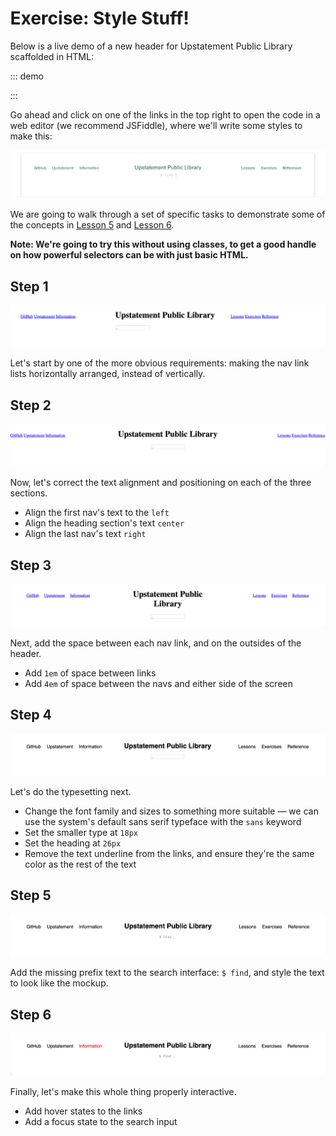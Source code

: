 # Exercise: Style Stuff!

Below is a live demo of a new header for Upstatement Public Library scaffolded in HTML:

::: demo

<template>

  <main class="exercise-3">
    <header>
      <nav>
        <ul>
          <li><a href="https://github.com/Upstatement/ups-public-library">GitHub</a></li>
          <li><a href="https://upstatement.com">Upstatement</a></li>
          <li><a href="/information">Information</a></li>
        </ul>
      </nav>
      <div>
        <h1>Upstatement Public Library</h1>
        <input type="text" placeholder="_">
      </div>
      <nav>
        <ul>
          <li><a href="/exercises">Lessons</a></li>
          <li><a href="/lessons">Exercises</a></li>
          <li><a href="/reference">Reference</a></li>
        </ul>
      </nav>
    </header>
  </main>

</template>

<style>
/* Starting Styles */

body {
  margin: 0;
}

.exercise-3 header {
  display: flex;
  align-items: baseline;
}

.exercise-3 nav,
.exercise-3 div {
  flex: 1;
}
</style>

:::

Go ahead and click on one of the links in the top right to open the code in a web editor (we recommend JSFiddle), where we'll write some styles to make this:

![UPL Header](./img/header.png 'New UPL Header')

We are going to walk through a set of specific tasks to demonstrate some of the concepts in [Lesson 5](/learn/lessons/lesson-5) and [Lesson 6](/learn/lessons/lesson-6).

**Note: We're going to try this without using classes, to get a good handle on how powerful selectors can be with just basic HTML.**

## Step 1

![Exercise 3 Step 1](./img/exercise-3-steps/step-1.png 'Exercise 3 Step 1')

Let's start by one of the more obvious requirements: making the nav link lists horizontally arranged, instead of vertically.

## Step 2

![Exercise 3 Step 2](./img/exercise-3-steps/step-2.png 'Exercise 3 Step 2')

Now, let's correct the text alignment and positioning on each of the three sections.

- Align the first nav's text to the `left`
- Align the heading section's text `center`
- Align the last nav's text `right`

## Step 3

![Exercise 3 Step 3](./img/exercise-3-steps/step-3.png 'Exercise 3 Step 3')

Next, add the space between each nav link, and on the outsides of the header.

- Add `1em` of space between links
- Add `4em` of space between the navs and either side of the screen

## Step 4

![Exercise 3 Step 4](./img/exercise-3-steps/step-4.png 'Exercise 3 Step 4')

Let's do the typesetting next.

- Change the font family and sizes to something more suitable &mdash; we can use the system's default sans serif typeface with the `sans` keyword
- Set the smaller type at `18px`
- Set the heading at `26px`
- Remove the text underline from the links, and ensure they're the same color as the rest of the text

## Step 5

![Exercise 3 Step 5](./img/exercise-3-steps/step-5.png 'Exercise 3 Step 5')

Add the missing prefix text to the search interface: `$ find`, and style the text to look like the mockup.

## Step 6

![Exercise 3 Step 6](./img/exercise-3-steps/step-6.png 'Exercise 3 Step 6')

Finally, let's make this whole thing properly interactive.

- Add hover states to the links
- Add a focus state to the search input
